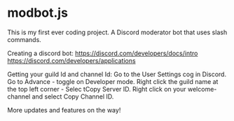 # modbot.js
This is my first ever coding project. A Discord moderator bot that uses slash commands.
 
 Creating a discord bot:
 https://discord.com/developers/docs/intro
 https://discord.com/developers/applications
 
 Getting your guild Id and channel Id:
 Go to the User Settings cog in Discord.
 Go to Advance - toggle on Developer mode.
 Right click the guild name at the top left corner - Selec tCopy Server ID.
 Right click on your welcome-channel and select Copy Channel ID.
 
 More updates and features on the way!
